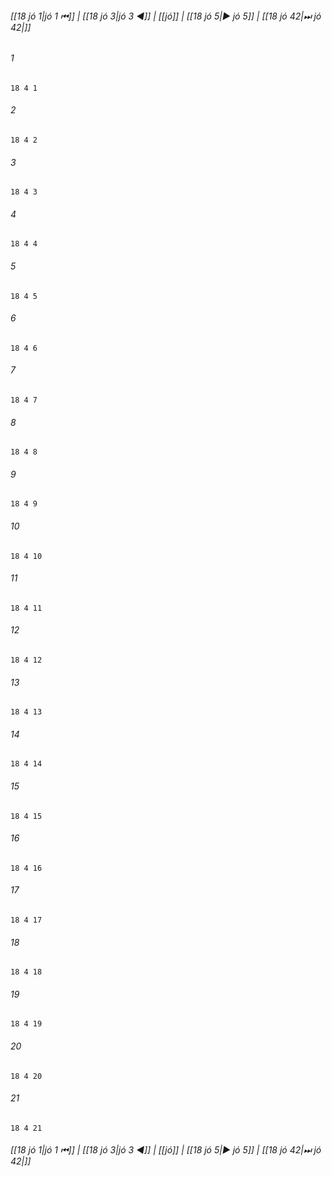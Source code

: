 
###### [[18 jó 1|jó 1 ⏮]] | [[18 jó 3|jó 3 ◀]] | [[jó]] | [[18 jó 5|▶ jó 5]] | [[18 jó 42|⏭ jó 42|]]

###### 1
``` verse
18 4 1 
```
###### 2
``` verse
18 4 2 
```
###### 3
``` verse
18 4 3 
```
###### 4
``` verse
18 4 4 
```
###### 5
``` verse
18 4 5 
```
###### 6
``` verse
18 4 6 
```
###### 7
``` verse
18 4 7 
```
###### 8
``` verse
18 4 8 
```
###### 9
``` verse
18 4 9 
```
###### 10
``` verse
18 4 10 
```
###### 11
``` verse
18 4 11 
```
###### 12
``` verse
18 4 12 
```
###### 13
``` verse
18 4 13 
```
###### 14
``` verse
18 4 14 
```
###### 15
``` verse
18 4 15 
```
###### 16
``` verse
18 4 16 
```
###### 17
``` verse
18 4 17 
```
###### 18
``` verse
18 4 18 
```
###### 19
``` verse
18 4 19 
```
###### 20
``` verse
18 4 20 
```
###### 21
``` verse
18 4 21 
```

###### [[18 jó 1|jó 1 ⏮]] | [[18 jó 3|jó 3 ◀]] | [[jó]] | [[18 jó 5|▶ jó 5]] | [[18 jó 42|⏭ jó 42|]]

